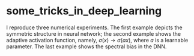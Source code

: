 # some_tricks_in_deep_learning
I reproduce three numerical experiments. The first example depicts the symmetric structure in neural network; the second example shows the adaptive activation function, namely, $\sigma(x)\to \sigma(ax)$, where $a$ is a learnable parameter. The last example shows the spectral bias in the DNN.
